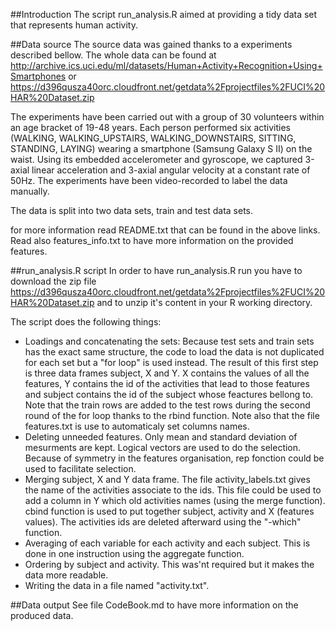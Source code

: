 ##Introduction
The script run_analysis.R aimed at providing a tidy data set that represents human activity.

##Data source
The source data was gained thanks to a experiments described bellow.
The whole data can be found at http://archive.ics.uci.edu/ml/datasets/Human+Activity+Recognition+Using+Smartphones or https://d396qusza40orc.cloudfront.net/getdata%2Fprojectfiles%2FUCI%20HAR%20Dataset.zip 

The experiments have been carried out with a group of 30 volunteers within an age bracket of 19-48 years. Each person performed six activities (WALKING, WALKING_UPSTAIRS, WALKING_DOWNSTAIRS, SITTING, STANDING, LAYING) wearing a smartphone (Samsung Galaxy S II) on the waist. Using its embedded accelerometer and gyroscope, we captured 3-axial linear acceleration and 3-axial angular velocity at a constant rate of 50Hz. The experiments have been video-recorded to label the data manually. 

The data is split into two data sets, train and test data sets.

for more information read README.txt that can be found in the above links. Read also features_info.txt to have more information on the provided features.

##run_analysis.R script
In order to have run_analysis.R run you have to download the zip file https://d396qusza40orc.cloudfront.net/getdata%2Fprojectfiles%2FUCI%20HAR%20Dataset.zip and to unzip it's content in your R working directory.

The script does the following things:
* Loadings and concatenating the sets: Because test sets and train sets has the exact same structure, the code to load the data is not duplicated for each set but a "for loop" is used instead. The result of this first step is three data frames subject, X and Y. X contains the values of all the features, Y contains the id of the activities that lead to those features and subject contains the id of the subject whose feactures bellong to. Note that the train rows are added to the test rows during the second round of the for loop thanks to the rbind function. Note also that the file features.txt is use to automaticaly set columns names.
* Deleting unneeded features. Only mean and standard deviation of mesurments are kept. Logical vectors are used to do the selection. Because of symmetry in the features organisation, rep fonction could be used to facilitate selection.
* Merging subject, X and Y data frame. The file activity_labels.txt gives the name of the activities associate to the ids. This file could be used to add a column in Y which old activities names (using the merge function). cbind function is used to put together subject, activity and X (features values). The activities ids are deleted afterward using the "-which" function.
* Averaging of each variable for each activity and each subject. This is done in one instruction using the aggregate function.
* Ordering by subject and activity. This was'nt required but it makes the data more readable.
* Writing the data in a file named "activity.txt".

##Data output
See file CodeBook.md to have more information on the produced data.


